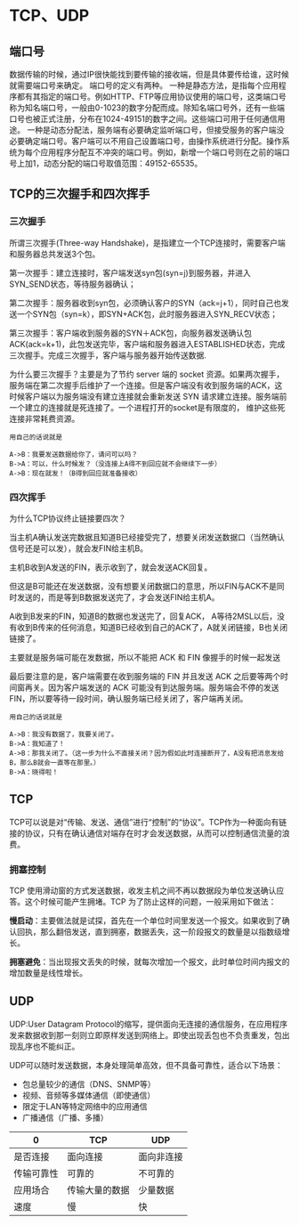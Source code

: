 # TCP、UDP
## 端口号
数据传输的时候，通过IP很快能找到要传输的接收端，但是具体要传给谁，这时候就需要端口号来确定。
端口号的定义有两种。
一种是静态方法，是指每个应用程序都有其指定的端口号。例如HTTP、FTP等应用协议使用的端口号，这类端口号称为知名端口号，一般由0-1023的数字分配而成。除知名端口号外，还有一些端口号也被正式注册，分布在1024-49151的数字之间。这些端口可用于任何通信用途。
一种是动态分配法，服务端有必要确定监听端口号，但接受服务的客户端没必要确定端口号。客户端可以不用自己设置端口号，由操作系统进行分配。操作系统为每个应用程序分配互不冲突的端口号。例如，新增一个端口号则在之前的端口号上加1，动态分配的端口号取值范围：49152-65535。

## TCP的三次握手和四次挥手
### 三次握手
所谓三次握手(Three-way Handshake)，是指建立一个TCP连接时，需要客户端和服务器总共发送3个包。

第一次握手：建立连接时，客户端发送syn包(syn=j)到服务器，并进入SYN_SEND状态，等待服务器确认；

第二次握手：服务器收到syn包，必须确认客户的SYN（ack=j+1），同时自己也发送一个SYN包（syn=k），即SYN+ACK包，此时服务器进入SYN_RECV状态；

第三次握手：客户端收到服务器的SYN＋ACK包，向服务器发送确认包ACK(ack=k+1)，此包发送完毕，客户端和服务器进入ESTABLISHED状态，完成三次握手。完成三次握手，客户端与服务器开始传送数据.

为什么要三次握手？主要是为了节约 server 端的 socket 资源。如果两次握手，服务端在第二次握手后维护了一个连接。但是客户端没有收到服务端的ACK，这时候客户端以为服务端没有建立连接就会重新发送 SYN 请求建立连接。服务端前一个建立的连接就是死连接了。一个进程打开的socket是有限度的， 维护这些死连接非常耗费资源。
```
用自己的话说就是

A->B：我要发送数据给你了，请问可以吗？
B->A：可以，什么时候发？（没连接上A得不到回应就不会继续下一步）
A->B：现在就发！（B得到回应就准备接收）
```
### 四次挥手
为什么TCP协议终止链接要四次？

当主机A确认发送完数据且知道B已经接受完了，想要关闭发送数据口（当然确认信号还是可以发），就会发FIN给主机B。

主机B收到A发送的FIN，表示收到了，就会发送ACK回复。

但这是B可能还在发送数据，没有想要关闭数据口的意思，所以FIN与ACK不是同时发送的，而是等到B数据发送完了，才会发送FIN给主机A。

A收到B发来的FIN，知道B的数据也发送完了，回复ACK， A等待2MSL以后，没有收到B传来的任何消息，知道B已经收到自己的ACK了，A就关闭链接，B也关闭链接了。

主要就是服务端可能在发数据，所以不能把 ACK 和 FIN 像握手的时候一起发送

最后要注意的是，客户端需要在收到服务端的 FIN 并且发送 ACK 之后要等两个时间窗再关。因为客户端发送的 ACK 可能没有到达服务端。服务端会不停的发送 FIN，所以要等待一段时间，确认服务端已经关闭了，客户端再关闭。
```
用自己的话说就是

A->B：我没有数据了，我要关闭了。
B->A：我知道了！
A->B：那我关闭了。（这一步为什么不直接关闭？因为假如此时连接断开了，A没有把消息发给B，那么B就会一直等在那里。）
B->A：晓得啦！
```
## TCP
TCP可以说是对“传输、发送、通信”进行“控制”的“协议”。TCP作为一种面向有链接的协议，只有在确认通信对端存在时才会发送数据，从而可以控制通信流量的浪费。

### 拥塞控制
TCP 使用滑动窗的方式发送数据，收发主机之间不再以数据段为单位发送确认应答。这个时候可能产生拥堵。TCP 为了防止这样的问题，一般采用如下做法：

**慢启动**：主要做法就是试探，首先在一个单位时间里发送一个报文。如果收到了确认回执，那么翻倍发送，直到拥塞，数据丢失，这一阶段报文的数量是以指数级增长。

**拥塞避免**：当出现报文丢失的时候，就每次增加一个报文，此时单位时间内报文的增加数量是线性增长。

## UDP
UDP:User Datagram Protocol的缩写，提供面向无连接的通信服务，在应用程序发来数据收到那一刻则立即原样发送到网络上。即使出现丢包也不负责重发，包出现乱序也不能纠正。

UDP可以随时发送数据，本身处理简单高效，但不具备可靠性，适合以下场景：

- 包总量较少的通信（DNS、SNMP等）
- 视频、音频等多媒体通信（即使通信）
- 限定于LAN等特定网络中的应用通信
- 广播通信（广播、多播）


 
 
 0  |TCP | UDP
---|--- | ---
是否连接 | 面向连接 | 面向非连接
传输可靠性 | 可靠的 | 不可靠的
应用场合 | 传输大量的数据 | 少量数据
速度 | 慢 | 快
